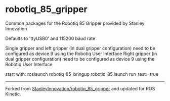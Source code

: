 # robotiq_85_gripper
Common packages for the Robotiq 85 Gripper provided by Stanley Innovation

Defaults to 'ttyUSB0' and 115200 baud rate

Single gripper and left gripper (in dual gripper configuration) need to be configured as device 9 using the Robotiq User Interface
Right gripper (in dual gripper configuration) need to be configured as device 9 using the Robotiq User Interface


start with:
roslaunch robotiq_85_bringup robotiq_85.launch run_test:=true

---

Forked from [StanleyInnovation/robotiq_85_gripper](https://github.com/StanleyInnovation/robotiq_85_gripper) and updated for ROS Kinetic.
